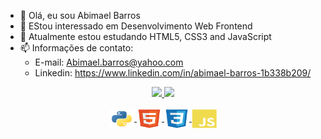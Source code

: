 - 👋 Olá, eu sou Abimael Barros
- 👀 EStou interessado em Desenvolvimento Web Frontend
- 🌱 Atualmente estou estudando HTML5, CSS3 and JavaScript
- 📫 Informações de contato:
  - E-mail: Abimael.barros@yahoo.com
  - Linkedin: https://www.linkedin.com/in/abimael-barros-1b338b209/

<div align="center">
  <a href="https://github.com/AbimaelSB?tab=repositories">
  <img height="180em" src="https://github-readme-stats.vercel.app/api?username=abimaelsb&show_icons=true&theme=algolia&include_all_commits=true"/>
  <img height="180em" src="https://github-readme-stats.vercel.app/api/top-langs/?username=abimaelsb&layout=compact&langs_count=7&theme=algolia"/>
</div>

<div align="center"><br>
  <img align="center" alt="ASB-Python" height="30" width="40" src="https://raw.githubusercontent.com/devicons/devicon/master/icons/python/python-original.svg">
  <img align="center" alt="ASB-HTML" height="30" width="40" src="https://raw.githubusercontent.com/devicons/devicon/master/icons/html5/html5-original.svg">
  <img align="center" alt="ASB-CSS" height="30" width="40" src="https://raw.githubusercontent.com/devicons/devicon/master/icons/css3/css3-original.svg">
  <img align="center" alt="ASB-Js" height="30" width="40" src="https://raw.githubusercontent.com/devicons/devicon/master/icons/javascript/javascript-plain.svg">
<!--   <img align="center" alt="ASB-React" height="30" width="40" src="https://raw.githubusercontent.com/devicons/devicon/master/icons/react/react-original.svg"> -->
<!--   <img align="center" alt="ASB-Ts" height="30" width="40" src="https://raw.githubusercontent.com/devicons/devicon/master/icons/typescript/typescript-plain.svg"> -->
</div>

<!---
AbimaelSB/AbimaelSB is a ✨ special ✨ repository because its `README.md` (this file) appears on your GitHub profile.
You can click the Preview link to take a look at your changes.
--->
